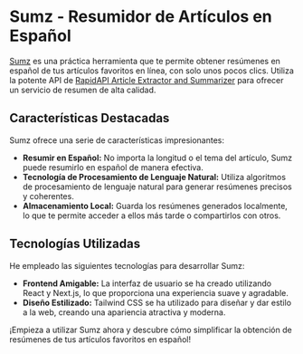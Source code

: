 # Sumz - Resumidor de Artículos en Español

[Sumz](https://extraordinary-sundae-3af29b.netlify.app/) es una práctica herramienta que te permite obtener resúmenes en español de tus artículos favoritos en línea, con solo unos pocos clics. Utiliza la potente API de [RapidAPI Article Extractor and Summarizer](https://rapidapi.com/es/restyler/api/article-extractor-and-summarizer/) para ofrecer un servicio de resumen de alta calidad.

## Características Destacadas

Sumz ofrece una serie de características impresionantes:

- **Resumir en Español:** No importa la longitud o el tema del artículo, Sumz puede resumirlo en español de manera efectiva.
- **Tecnología de Procesamiento de Lenguaje Natural:** Utiliza algoritmos de procesamiento de lenguaje natural para generar resúmenes precisos y coherentes.
- **Almacenamiento Local:** Guarda los resúmenes generados localmente, lo que te permite acceder a ellos más tarde o compartirlos con otros.

## Tecnologías Utilizadas

He empleado las siguientes tecnologías para desarrollar Sumz:

- **Frontend Amigable:** La interfaz de usuario se ha creado utilizando React y Next.js, lo que proporciona una experiencia suave y agradable.
- **Diseño Estilizado:** Tailwind CSS se ha utilizado para diseñar y dar estilo a la web, creando una apariencia atractiva y moderna.

¡Empieza a utilizar Sumz ahora y descubre cómo simplificar la obtención de resúmenes de tus artículos favoritos en español!
